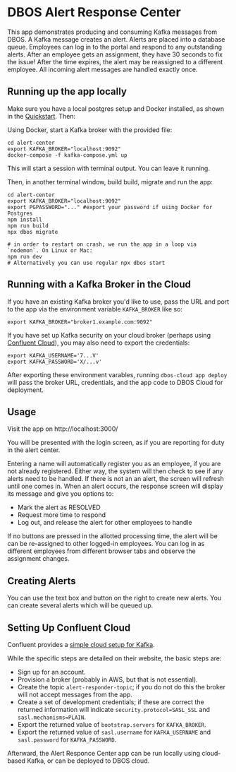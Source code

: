 # DBOS Alert Response Center

This app demonstrates producing and consuming Kafka messages from DBOS. A Kafka message creates an alert. Alerts are placed into a database queue. Employees can log in to the portal and respond to any outstanding alerts. After an employee gets an assignment, they have 30 seconds to fix the issue! After the time expires, the alert may be reassigned to a different employee. All incoming alert messages are handled exactly once.

## Running up the app locally

Make sure you have a local postgres setup and Docker installed, as shown in the [Quickstart](https://docs.dbos.dev/quickstart?language=typescript#run-your-app-locally). Then:

Using Docker, start a Kafka broker with the provided file:
```shell
cd alert-center
export KAFKA_BROKER="localhost:9092"
docker-compose -f kafka-compose.yml up
```
This will start a session with terminal output. You can leave it running.

Then, in another terminal window, build build, migrate and run the app:
```shell
cd alert-center
export KAFKA_BROKER="localhost:9092"
export PGPASSWORD="..." #export your password if using Docker for Postgres
npm install
npm run build
npx dbos migrate

# in order to restart on crash, we run the app in a loop via `nodemon`. On Linux or Mac:
npm run dev
# Alternatively you can use regular npx dbos start
```

## Running with a Kafka Broker in the Cloud

If you have an existing Kafka broker you'd like to use, pass the URL and port to the app via the environment variable `KAFKA_BROKER` like so:
```shell
export KAFKA_BROKER="broker1.example.com:9092"
```

If you have set up Kafka security on your cloud broker (perhaps using [Confluent Cloud](#setting-up-confluent-cloud)), you may also need to export the credentials:

```shell
export KAFKA_USERNAME='7...V'
export KAFKA_PASSWORD='X/...v'
```

After exporting these environment varables, running `dbos-cloud app deploy` will pass the broker URL, credentials, and the app code to DBOS Cloud for deployment.

## Usage
Visit the app on http://localhost:3000/

You will be presented with the login screen, as if you are reporting for duty in the alert center. 

Entering a name will automatically register you as an employee, if you are not already registered.  Either way, the system will then check to see if any alerts need to be handled.  If there is not an an alert, the screen will refresh until one comes in.  When an alert occurs, the response screen will display its message and give you options to:

* Mark the alert as RESOLVED
* Request more time to respond
* Log out, and release the alert for other employees to handle

If no buttons are pressed in the allotted processing time, the alert will be can be re-assigned to other logged-in employees. You can log in as different employees from different browser tabs and observe the assignment changes.

## Creating Alerts

You can use the text box and button on the right to create new alerts. You can create several alerts which will be queued up. 

## Setting Up Confluent Cloud

Confluent provides a [simple cloud setup for Kafka](https://www.confluent.io/get-started/).

While the specific steps are detailed on their website, the basic steps are:
*  Sign up for an account.
*  Provision a broker (probably in AWS, but that is not essential).
*  Create the topic `alert-responder-topic`; if you do not do this the broker will not accept messages from the app.
*  Create a set of development credentials; if these are correct the returned information will indicate `security.protocol=SASL_SSL` and `sasl.mechanisms=PLAIN`.
*  Export the returned value of `bootstrap.servers` for `KAFKA_BROKER`.
*  Export the returned value of `sasl.username` for `KAFKA_USERNAME` and `sasl.password` for `KAFKA_PASSWORD`.

Afterward, the Alert Responce Center app can be run locally using cloud-based Kafka, or can be deployed to DBOS cloud.